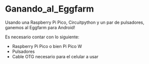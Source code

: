 # Ganando_al_Eggfarm
Usando una Raspberry Pi Pico, Circuitpython y un par de pulsadores, ganemos al Eggfarm para Android!

Es necesario contar con lo siguiente:
- Raspberry Pi Pico o bien Pi Pico W
- Pulsadores
- Cable OTG necesario para el celular a usar
